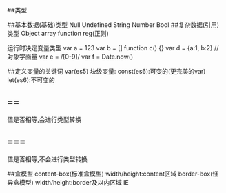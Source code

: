 ##类型

##基本数据(基础)类型
Null
Undefined
String
Number
Bool
##复杂数据(引用)类型
Object
    array
    function
    reg(正则)

运行时决定变量类型
var a = 123
var b = []
function c() {}
var d = {a:1, b:2} // 对象字面量
var e = /[0-9]/
var f = Date.now()

##定义变量的关键词
var(es5)
块级变量:
const(es6):可变的(更完美的var)
let(es6):不可变的

## ==
值是否相等,会进行类型转换
## ===
值是否相等,不会进行类型转换

##盒模型
content-box(标准盒模型)
width/height:content区域
border-box(怪异盒模型)
width/height:border及以内区域
IE